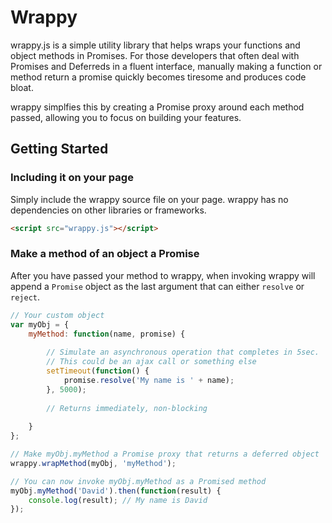 # Wrappy

wrappy.js is a simple utility library that helps wraps your functions and object methods in Promises. For those developers that often deal with Promises and Deferreds in a fluent interface, manually making a function or method return a promise quickly becomes tiresome and produces code bloat.

wrappy simplfies this by creating a Promise proxy around each method passed, allowing you to focus on building your features.

## Getting Started

### Including it on your page
Simply include the wrappy source file on your page. wrappy has no dependencies on other libraries or frameworks.
```html
<script src="wrappy.js"></script>
```
### Make a method of an object a Promise
After you have passed your method to wrappy, when invoking wrappy will append a `Promise` object as the last argument that can either `resolve` or `reject`.
```javascript
// Your custom object
var myObj = {
    myMethod: function(name, promise) {
    
        // Simulate an asynchronous operation that completes in 5sec.
        // This could be an ajax call or something else
        setTimeout(function() {
            promise.resolve('My name is ' + name);
        }, 5000);
        
        // Returns immediately, non-blocking
        
    }
};

// Make myObj.myMethod a Promise proxy that returns a deferred object
wrappy.wrapMethod(myObj, 'myMethod');

// You can now invoke myObj.myMethod as a Promised method
myObj.myMethod('David').then(function(result) {
    console.log(result); // My name is David
});
```

